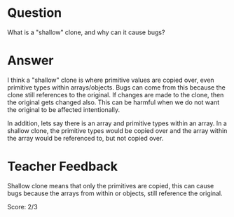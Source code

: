 # Question
What is a "shallow" clone, and why can it cause bugs?

# Answer
I think a "shallow" clone is where primitive values are copied over, even primitive types within arrays/objects. Bugs can come from this because the clone still references to the original. If changes are made to the clone, then the original gets changed also. This can be harmful when we do not want the original to be affected intentionally. 

In addition, lets say there is an array and primitive types within an array. In a shallow clone, the primitive types would be copied over and the array within the array would be referenced to, but not copied over.  

# Teacher Feedback

Shallow clone means that only the primitives are copied, this can cause bugs because the arrays from within or objects, still reference the original. 

Score: 2/3